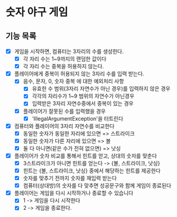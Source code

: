 # 숫자 야구 게임
## 기능 목록

- [x] 게임을 시작하면, 컴퓨터는 3자리의 수를 생성한다.
  - [x] 각 자리 수는 1~9까지의 랜덤한 값이다
  - [x] 각 자리 수는 중복을 허용하지 않는다.

- [x] 플레이어에게 중복이 허용되지 않는 3자리 수를 입력 받는다.
  - [x] 음수, 문자, 0, 숫자 중복 에 대한 예외처리 사항
    - [x] 유효한 수 범위(3자리 자연수가 아닌 경우)를 입력하지 않은 경우
    - [x] 각각의 자리수가 1~9 범위의 자연수가 아닌경우
    - [x] 입력받은 3자리 자연수중에서 중복이 있는 경우
  - [x] 플레이어가 잘못된 수를 입력했을 경우
    - [x] 'IllegalArgumentException'을 터트린다

- [x] 컴퓨터와 플레이어의 3자리 자연수를 비교한다
  - [x] 동일한 숫자가 동일한 자리에 있으면 => 스트라이크
  - [x] 동일한 숫자가 다른 자리에 있으면 => 볼
  - [x] 둘 다 아니면(같은 수가 전혀 없으면) => 낫싱

- [x] 플레이어가 숫자 비교를 통해서 힌트를 얻고, 상대의 숫자를 맞춘다
  - [x] 3스트라이크가 아니면 힌트를 얻는다 -> {볼, 스트라이크, 낫싱}
  - [x] 힌트는 {볼, 스트라이크, 낫싱} 중에서 해당하는 힌트를 제공한다
  - [x] 숫자를 맞추기 전까지 숫자를 재입력 받는다
  - [x] 컴퓨터(상대방)의 숫자를 다 맞추면 성공문구와 함께 게임이 종료된다

- [x] 플레이어는 게임을 다시 시작하거나 종료할 수 있습니다
  - [x] 1 -> 게임을 다시 시작한다
  - [x] 2 -> 게임을 종료한다.